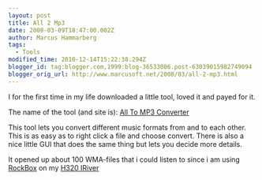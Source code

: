 ```yaml
---
layout: post
title: All 2 Mp3
date: 2008-03-09T18:47:00.002Z
author: Marcus Hammarberg
tags:
  - Tools
modified_time: 2010-12-14T15:22:38.294Z
blogger_id: tag:blogger.com,1999:blog-36533086.post-63039015982749094
blogger_orig_url: http://www.marcusoft.net/2008/03/all-2-mp3.html
---
```



I
for the first time in my life downloaded a little tool, loved it and
payed for it.

The name of the tool (and site is): [All To MP3
Converter](http://www.wma-mp3.com/)

This tool lets you convert different music formats from and to each
other. This is as easy as to right click a file and choose
convert. There is also a nice little GUI that does the same thing but
lets you decide more details.

It opened up about 100 WMA-files that i could listen to
since i am using [RockB<span
class="blsp-spelling-corrected">ox](http://www.rockbox.org/) on
my [H320 IRiver](http://en.wikipedia.org/wiki/Iriver_H300_series)
